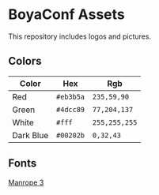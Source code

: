# BoyaConf Assets

This repository includes logos and pictures.

## Colors

| Color | Hex | Rgb |
|-----------|---------|-------------|
| Red | `#eb3b5a` | `235,59,90` |
| Green | `#4dcc89` | `77,204,137` |
| White | `#fff` | `255,255,255` |
| Dark Blue | `#00202b` | `0,32,43` |

## Fonts

[Manrope 3](https://github.com/sharanda/manrope)
